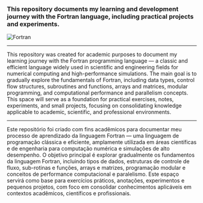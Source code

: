 ### This repository documents my learning and development journey with the Fortran language, including practical projects and experiments.
![Fortran](https://img.shields.io/badge/fortran-0d1117?style=for-the-badge&logo=fortran&logoColor=25fafe)

---
This repository was created for academic purposes to document my learning journey with the Fortran programming language — a classic and efficient language widely used in scientific and engineering fields for numerical computing and high-performance simulations.
The main goal is to gradually explore the fundamentals of Fortran, including data types, control flow structures, subroutines and functions, arrays and matrices, modular programming, and computational performance and parallelism concepts. This space will serve as a foundation for practical exercises, notes, experiments, and small projects, focusing on consolidating knowledge applicable to academic, scientific, and professional environments.

---
Este repositório foi criado com fins acadêmicos para documentar meu processo de aprendizado da linguagem Fortran — uma linguagem de programação clássica e eficiente, amplamente utilizada em áreas científicas e de engenharia para computação numérica e simulações de alto desempenho.
O objetivo principal é explorar gradualmente os fundamentos da linguagem Fortran, incluindo tipos de dados, estruturas de controle de fluxo, sub-rotinas e funções, arrays e matrizes, programação modular e conceitos de performance computacional e paralelismo. Este espaço servirá como base para exercícios práticos, anotações, experimentos e pequenos projetos, com foco em consolidar conhecimentos aplicáveis em contextos acadêmicos, científicos e profissionais.
